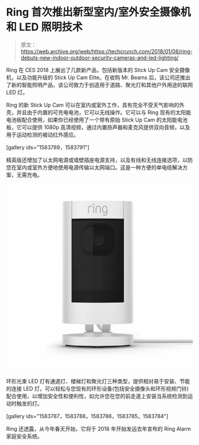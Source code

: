 # Ring 首次推出新型室内/室外安全摄像机和 LED 照明技术 

> 原文：<https://web.archive.org/web/https://techcrunch.com/2018/01/08/ring-debuts-new-indoor-outdoor-security-cameras-and-led-lighting/>

Ring 在 CES 2018 上展出了几款新产品，包括新版本的 Stick Up Cam 安全摄像机，以及功能升级的 Stick Up Cam Elite。在收购 Mr. Beams 后，该公司还推出了新的智能照明产品，该公司致力于创造用于道路、聚光灯和其他户外用途的联网 LED 灯。

Ring 的新 Stick Up Cam 可以在室内或室外工作，具有完全不受天气影响的外壳，并且由于内置的可充电电池，它可以无线操作。它可以与 Ring 现有的太阳能电池板配合使用，如果你已经使用了一个带有原始 Stick Up Cam 的太阳能电池板，它可以提供 1080p 高清视频，通过内置扬声器和麦克风提供双向音频，以及用于运动检测的被动红外感应。

[gallery ids="1583789，1583791"]

精英版还增加了以太网电源或墙壁插座电源支持，以及有线和无线连接选项，以防您在室内或室外方便地使用电源传输以太网端口。这是一种方便的单电缆解决方案，无需充电。

[![](img/8a650ab19866c888a5d0621059133006.png)](https://web.archive.org/web/20221025222502/https://beta.techcrunch.com/wp-content/uploads/2018/01/stick-cam-elite.jpg)

环形光束 LED 灯有通道灯、楼梯灯和聚光灯三种类型，提供相对易于安装、节能的连接 LED 灯，可以轻松与您现有的环形设备(包括安全摄像头和环形视频门铃)配合使用，以增加安全性和便利性，如允许您在您的前走道上安装当系统检测到运动时触发的灯。

[gallery ids="1583787，1583788，1583786，1583785，1583784"]

Ring 还透露，从今年春天开始，它将于 2018 年开始发运去年宣布的 Ring Alarm 家庭安全系统。